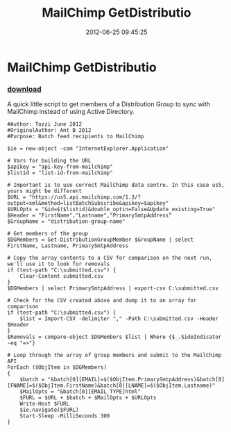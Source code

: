 ﻿---
pid:            3479
parent:         0
children:       
poster:         Tozzi
title:          MailChimp GetDistributio
date:           2012-06-25 09:45:25
description:    A quick little script to get members of a Distribution Group to sync with MailChimp instead of using Active Directory.
format:         posh
---

# MailChimp GetDistributio

### [download](3479.ps1)  

A quick little script to get members of a Distribution Group to sync with MailChimp instead of using Active Directory.

```posh
#Author: Tozzi June 2012
#OriginalAuthor: Ant B 2012
#Purpose: Batch feed recipients to MailChimp

$ie = new-object -com "InternetExplorer.Application"

# Vars for building the URL
$apikey = "api-key-from-mailchimp"
$listid = "list-id-from-mailchimp"

# Important is to use correct MailChimp data centre. In this case us5, yours might be different
$URL = "https://us5.api.mailchimp.com/1.3/?output=xml&method=listBatchSubscribe&apikey=$apikey"
$URLOpts = "&id=$($listid)&double_optin=False&Update_existing=True"
$Header = "FirstName","Lastname","PrimarySmtpAddress"
$GroupName = "distribution-group-name"

# Get members of the group
$DGMembers = Get-DistributionGroupMember $GroupName | select FirstName, Lastname, PrimarySmtpAddress

# Copy the array contents to a CSV for comparison on the next run, we'll use it to look for removals
if (test-path "C:\submitted.csv") {
	Clear-Content submitted.csv
}
$DGMembers | select PrimarySmtpAddress | export-csv C:\submitted.csv

# Check for the CSV created above and dump it to an array for comparison
if (test-path "C:\submitted.csv") {
	$list = Import-CSV -delimiter "," -Path C:\submitted.csv -Header $Header
}
$Removals = compare-object $DGMembers $list | Where {$_.SideIndicator -eq "=>"}

# Loop through the array of group members and submit to the MailChimp API
ForEach ($ObjItem in $DGMembers)
{
	$batch = "&batch[0][EMAIL]=$($ObjItem.PrimarySmtpAddress)&batch[0][FNAME]=$($ObjItem.FirstName)&batch[0][LNAME]=$($ObjItem.Lastname)"
	$MailOpts = "&batch[0][EMAIL_TYPE]html"
	$FURL = $URL + $batch + $MailOpts + $URLOpts
	Write-Host $FURL
	$ie.navigate($FURL)
	Start-Sleep -MilliSeconds 300
}
```
